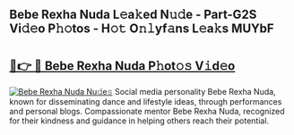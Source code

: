 ## Bebe Rexha Nuda L𝚎a𝚔ed N𝚞𝚍e - Part-G2S Vi𝚍𝚎o P𝚑𝚘tos - H𝚘𝚝 O𝚗𝚕yf𝚊ns L𝚎a𝚔s MUYbF

# <h2><a href="http://kfdq27.oniu.top/?m=Bebe+Rexha+Nuda">🔗👉 🔴 Bebe Rexha Nuda P𝚑ot𝚘𝚜 V𝚒d𝚎o</a></h2>

[![Bebe Rexha Nuda Nu𝚍e𝚜](https://i.imgur.com/0qMVB7G.gif)](http://kfdq27.oniu.top/?m=Bebe+Rexha+Nuda)
Social media personality Bebe Rexha Nuda, known for disseminating dance and lifestyle ideas, through performances and personal blogs. Compassionate mentor Bebe Rexha Nuda, recognized for their kindness and guidance in helping others reach their potential.  
